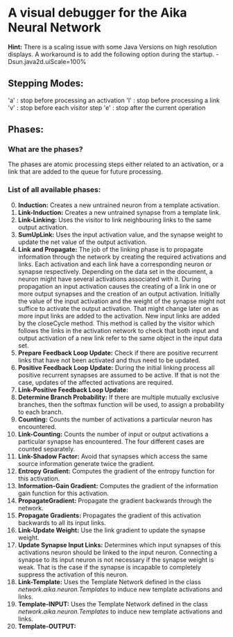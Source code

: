 # A visual debugger for the Aika Neural Network

**Hint:** There is a scaling issue with some Java Versions on high resolution displays. A workaround
is to add the following option during the startup. -Dsun.java2d.uiScale=100%


## Stepping Modes:
'a' : stop before processing an activation
'l' : stop before processing a link
'v' : stop before each visitor step
'e' : stop after the current operation


## Phases:
### What are the phases?
The phases are atomic processing steps either related to an activation, or a link that are added to the queue for 
future processing.

### List of all available phases:
0. **Induction:** Creates a new untrained neuron from a template activation.
1. **Link-Induction:** Creates a new untrained synapse from a template link.
2. **Link-Linking:** Uses the visitor to link neighbouring links to the same output activation.
3. **SumUpLink:** Uses the input activation value, and the synapse weight to update the net value of the output activation.
4. **Link and Propagate:** The job of the linking phase is to propagate information through the network by creating the required 
activations and links. Each activation and each link have a corresponding neuron or synapse respectively. Depending on the data set in the 
document, a neuron might have several activations associated with it. During propagation an input activation 
causes the creating of a link in one or more output synapses and the creation of an output activation. Initially the value 
of the input activation and the weight of the synapse might not suffice to activate the output activation. That might 
change later on as more input links are added to the activation. New input links are added by the closeCycle method. This 
method is called by the visitor which follows the links in the activation network to check that both input and output 
activation of a new link refer to the same object in the input data set.
5. **Prepare Feedback Loop Update:** Check if there are positive recurrent links that have not been activated and thus need to be updated.
6. **Positive Feedback Loop Update:** During the initial linking process all positive recurrent synapses are assumed to be active. 
If that is not the case, updates of the affected activations are required.
7. **Link-Positive Feedback Loop Update:**
8. **Determine Branch Probability:** If there are multiple mutually exclusive branches, then the softmax function will be used, to 
assign a probability to each branch.
9. **Counting:** Counts the number of activations a particular neuron has encountered.
10. **Link-Counting:** Counts the number of input or output activations a particular synapse has encountered. The four 
different cases are counted separately.
11. **Link-Shadow Factor:** Avoid that synapses which access the same source information generate twice the gradient.
12. **Entropy Gradient:** Computes the gradient of the entropy function for this activation.
13. **Information-Gain Gradient:** Computes the gradient of the information gain function for this activation.
14. **PropagateGradient:** Propagate the gradient backwards through the network.
15. **Propagate Gradients:** Propagates the gradient of this activation backwards to all its input links.
16. **Link-Update Weight:** Use the link gradient to update the synapse weight.
17. **Update Synapse Input Links:** Determines which input synapses of this activations neuron should be linked to the 
input neuron. Connecting a synapse to its input neuron is not necessary if the synapse weight is weak. That is the case 
if the synapse is incapable to completely suppress the activation of this neuron.
18. **Link-Template:** Uses the Template Network defined in the class *network.aika.neuron.Templates* to induce new 
template activations and links.
19. **Template-INPUT:** Uses the Template Network defined in the class *network.aika.neuron.Templates* to induce new template activations and links.
20. **Template-OUTPUT:**
